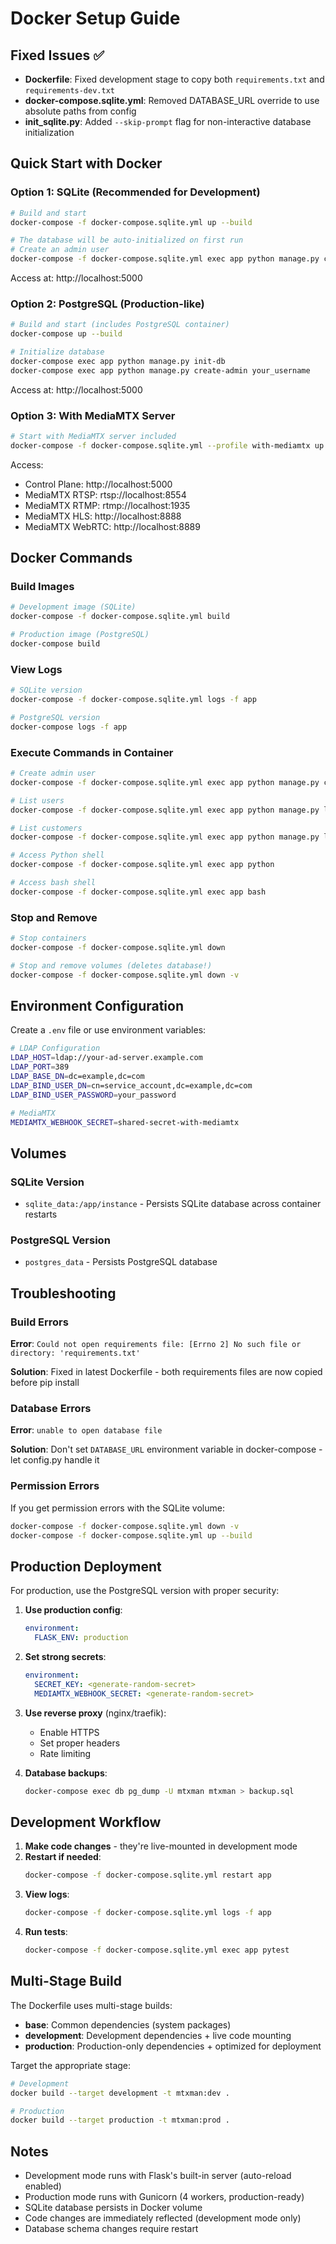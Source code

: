# Docker Setup Guide

## Fixed Issues ✅

- **Dockerfile**: Fixed development stage to copy both `requirements.txt` and `requirements-dev.txt`
- **docker-compose.sqlite.yml**: Removed DATABASE_URL override to use absolute paths from config
- **init_sqlite.py**: Added `--skip-prompt` flag for non-interactive database initialization

## Quick Start with Docker

### Option 1: SQLite (Recommended for Development)

```bash
# Build and start
docker-compose -f docker-compose.sqlite.yml up --build

# The database will be auto-initialized on first run
# Create an admin user
docker-compose -f docker-compose.sqlite.yml exec app python manage.py create-admin your_username
```

Access at: http://localhost:5000

### Option 2: PostgreSQL (Production-like)

```bash
# Build and start (includes PostgreSQL container)
docker-compose up --build

# Initialize database
docker-compose exec app python manage.py init-db
docker-compose exec app python manage.py create-admin your_username
```

Access at: http://localhost:5000

### Option 3: With MediaMTX Server

```bash
# Start with MediaMTX server included
docker-compose -f docker-compose.sqlite.yml --profile with-mediamtx up --build
```

Access:
- Control Plane: http://localhost:5000
- MediaMTX RTSP: rtsp://localhost:8554
- MediaMTX RTMP: rtmp://localhost:1935
- MediaMTX HLS: http://localhost:8888
- MediaMTX WebRTC: http://localhost:8889

## Docker Commands

### Build Images
```bash
# Development image (SQLite)
docker-compose -f docker-compose.sqlite.yml build

# Production image (PostgreSQL)
docker-compose build
```

### View Logs
```bash
# SQLite version
docker-compose -f docker-compose.sqlite.yml logs -f app

# PostgreSQL version
docker-compose logs -f app
```

### Execute Commands in Container
```bash
# Create admin user
docker-compose -f docker-compose.sqlite.yml exec app python manage.py create-admin username

# List users
docker-compose -f docker-compose.sqlite.yml exec app python manage.py list-users

# List customers
docker-compose -f docker-compose.sqlite.yml exec app python manage.py list-customers

# Access Python shell
docker-compose -f docker-compose.sqlite.yml exec app python

# Access bash shell
docker-compose -f docker-compose.sqlite.yml exec app bash
```

### Stop and Remove
```bash
# Stop containers
docker-compose -f docker-compose.sqlite.yml down

# Stop and remove volumes (deletes database!)
docker-compose -f docker-compose.sqlite.yml down -v
```

## Environment Configuration

Create a `.env` file or use environment variables:

```bash
# LDAP Configuration
LDAP_HOST=ldap://your-ad-server.example.com
LDAP_PORT=389
LDAP_BASE_DN=dc=example,dc=com
LDAP_BIND_USER_DN=cn=service_account,dc=example,dc=com
LDAP_BIND_USER_PASSWORD=your_password

# MediaMTX
MEDIAMTX_WEBHOOK_SECRET=shared-secret-with-mediamtx
```

## Volumes

### SQLite Version
- `sqlite_data:/app/instance` - Persists SQLite database across container restarts

### PostgreSQL Version
- `postgres_data` - Persists PostgreSQL database

## Troubleshooting

### Build Errors

**Error**: `Could not open requirements file: [Errno 2] No such file or directory: 'requirements.txt'`

**Solution**: Fixed in latest Dockerfile - both requirements files are now copied before pip install

### Database Errors

**Error**: `unable to open database file`

**Solution**: Don't set `DATABASE_URL` environment variable in docker-compose - let config.py handle it

### Permission Errors

If you get permission errors with the SQLite volume:

```bash
docker-compose -f docker-compose.sqlite.yml down -v
docker-compose -f docker-compose.sqlite.yml up --build
```

## Production Deployment

For production, use the PostgreSQL version with proper security:

1. **Use production config**:
   ```yaml
   environment:
     FLASK_ENV: production
   ```

2. **Set strong secrets**:
   ```yaml
   environment:
     SECRET_KEY: <generate-random-secret>
     MEDIAMTX_WEBHOOK_SECRET: <generate-random-secret>
   ```

3. **Use reverse proxy** (nginx/traefik):
   - Enable HTTPS
   - Set proper headers
   - Rate limiting

4. **Database backups**:
   ```bash
   docker-compose exec db pg_dump -U mtxman mtxman > backup.sql
   ```

## Development Workflow

1. **Make code changes** - they're live-mounted in development mode
2. **Restart if needed**:
   ```bash
   docker-compose -f docker-compose.sqlite.yml restart app
   ```
3. **View logs**:
   ```bash
   docker-compose -f docker-compose.sqlite.yml logs -f app
   ```
4. **Run tests**:
   ```bash
   docker-compose -f docker-compose.sqlite.yml exec app pytest
   ```

## Multi-Stage Build

The Dockerfile uses multi-stage builds:

- **base**: Common dependencies (system packages)
- **development**: Development dependencies + live code mounting
- **production**: Production-only dependencies + optimized for deployment

Target the appropriate stage:
```bash
# Development
docker build --target development -t mtxman:dev .

# Production
docker build --target production -t mtxman:prod .
```

## Notes

- Development mode runs with Flask's built-in server (auto-reload enabled)
- Production mode runs with Gunicorn (4 workers, production-ready)
- SQLite database persists in Docker volume
- Code changes are immediately reflected (development mode only)
- Database schema changes require restart
